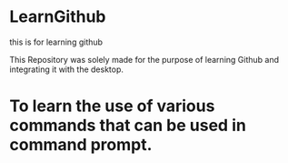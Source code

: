 # LearnGithub
this is for learning github

This Repository was solely made for the purpose of learning Github and integrating it with the desktop. 
# To learn the use of various commands that can be used in command prompt.

